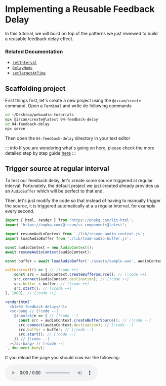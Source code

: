 <script setup>
import { withBase } from 'vitepress'
</script>

# Implementing a Reusable Feedback Delay

In this tutorial, we will build on top of the patterns we just reviewed to build a reusable feedback delay effect.

### Related Documentation

- [`setInterval`](https://developer.mozilla.org/docs/Web/API/setInterval)
- [`DelayNode`](https://developer.mozilla.org/docs/Web/API/DelayNode)
- [`setTargetAtTime`](https://developer.mozilla.org/docs/Web/API/AudioParam/setTargetAtTime) 

## Scaffolding project

First things first, let's create a new project using the `@ircam/create` command. Open a `Terminal` and write de following commands

```sh
cd ~/Desktop/webaudio-tutorials
npx @ircam/create@latest 04-feedback-delay
cd 04-feedback-delay
npx serve
```

Then open the `04-feedback-delay` directory in your text editor

::: info
If you are wondering what's going on here, please check the more detailed step by step guide [here](./amplitude-modulation-synthesis.html#scaffold-the-project-automatically)
:::

## Trigger source at regular interval

To test our feedback delay, let's create some source triggered at regular interval. Fortunately, the default project we just created already provides us an `AudioBuffer` which will be perfect to that end.

Then, let's just modify the code so that instead of having to manually trigger the source, it is triggered automatically at a a regular interval, for example every second.

```js
import { html, render } from 'https://unpkg.com/lit-html';
import 'https://unpkg.com/@ircam/sc-components@latest';

import resumeAudioContext from './lib/resume-audio-context.js';
import loadAudioBuffer from './lib/load-audio-buffer.js';

const audioContext = new AudioContext();
await resumeAudioContext(audioContext);

const buffer = await loadAudioBuffer('./assets/sample.wav', audioContext.sampleRate);

setInterval(() => { // [!code ++]
    const src = audioContext.createBufferSource(); // [!code ++]
    src.connect(audioContext.destination); // [!code ++]
    src.buffer = buffer; // [!code ++]
    src.start(); // [!code ++]
}, 1000); // [!code ++]

render(html`
  <h1>04-feedback-delay</h1>
  <sc-bang // [!code --]
    @input=${e => { // [!code --]
      const src = audioContext.createBufferSource(); // [!code --]
      src.connect(audioContext.destination); // [!code --]
      src.buffer = buffer; // [!code --]
      src.start(); // [!code --]
    }} // [!code --]
  ></sc-bang> // [!code --]
`, document.body);
```

If you reload the page you should now ear the following:

<audio controls loop :src="withBase('/static-assets/feedback-delay-trigger.m4a')" />

## Create a module for the FeedbackDelay class

To implement our `FeedbackDelay`, we will create a new module that we will import into our `main.js` file. Create a new file called `FeedbackDelay.js` inside the `lib` directory:

```md {4}
04-feedback-delay
├── assets              
├── lib                 
│   ├── FeedbackDelay.js
│   ├── load-audio-buffer.js
│   └── resume-audio-context.js
├── index.html
├── main.js
├── README.md
└── styles.css
``` 

And write the basic structure of the class and export it as default export:

```js
// ./lib/FeedbackDelay.js
class FeedbackDelay {
  constructor() {
    console.log('FeedbackDelay created!');
  }
}

export default FeedbackDelay;
```

Then, let's import our newly created `FeedbackDelay` class into the `main.js` file and create a new instance to check that everything works as expected:

```js {4,10}
// main.js
import resumeAudioContext from './lib/resume-audio-context.js';
import loadAudioBuffer from './lib/load-audio-buffer.js';
import FeedbackDelay from './lib/FeedbackDelay.js';

const audioContext = new AudioContext();
await resumeAudioContext(audioContext);

const buffer = await loadAudioBuffer('./assets/sample.wav', audioContext.sampleRate);
const delay = new FeedbackDelay();
```

If you reload the page, you should see the log appear from the `FeedbackDelay` constructor in the console:

![instance-created](../assets/feedback-delay/instance-created.png)

Before going into the implementation of the actual audio graph of the delay, we can already see an issue with our code. Our feedback delay will very probably have to create some nodes to process the audio stream, but our `AudioContext` only lives in the `main.js` "context".

Let's just fix that by passing our resumed `AudioContext` to the `FeedbackDelay` when we instantiate it. And while we are here, let's pass it also an object as second argument that will allow us to configure it later:

```js
// main.js
const delay = new FeedbackDelay(); // [!code --]
const delay = new FeedbackDelay(audioContext, {}); // [!code ++]
```

```js
// ./lib/FeedbackDelay.js
class FeedbackDelay {
  constructor() //[!code --]
  constructor(audioContext, options = {}) //[!code ++]
  { 
    console.log('FeedbackDelay created!'); // [!code --]
    // store the audioContext instance inside the FeedbackDelay instance // [!code ++]
    this.audioContext = audioContext; // [!code ++]
    // prepare logic for handling configuration options // [!code ++]
    this.options = Object.assign({}, options); // [!code ++]
  }
}
```

## Connecting to the audio graph

So far so good, we have our `FeedbackDelay` instance created, but it is not yet inserted into our audio graph. Indeed, for now our `AudioBufferSourceNode` is directly connected to the `destination`, while we would like to connect it to our delay, which itself should be connected to the destination, such as:

![graph-outer](../assets/feedback-delay/graph-outer.png)

As our `FeedbackDelay` is not a full featured native `AudioNode`, let's consider it will expose two `AudioNode` attributes, which we will be called `input` and `output`, to which native `AudioNode` can connect, or on which they can be connected.

So, let's start by modifying our `main.js` file to insert our feedback delay between the source and the destination:

```js
const buffer = await loadAudioBuffer('./assets/sample.wav', audioContext.sampleRate);
const delay = new FeedbackDelay(audioContext, {});
delay.output.connect(audioContext.destination); // [!code ++]

setInterval(() => {
    const src = audioContext.createBufferSource();
    src.connect(audioContext.destination); // [!code --]
    src.connect(delay.input); // [!code ++]
    src.buffer = buffer;
    src.start();
}, 1000);
```

Of course if you try to reload now, you will run into the following error

```
Uncaught TypeError: Cannot read properties of undefined (reading 'connect')
```

Indeed, the line:

```js
// main.js
delay.output.connect(audioContext.destination);
```` 

tries to call some `connect` method on something that is not defined into our `FeedbackDelay` class. So let's fix this issue, by creating the `input` and `output` nodes of our `FeedbackDelay`:

```js {}
// ./lib/FeedbackDelay.js
class FeedbackDelay {
  constructor(audioContext, options = {}) {
    // store the audioContext instance inside the FeedbackDelay instance
    this.audioContext = audioContext;
    // prepare logic for handling configuration options
    this.options = Object.assign({}, options);

    this.input = this.audioContext.createGain(); // [!code ++]
    this.output = this.audioContext.createGain(); // [!code ++]
  }
}
```

OK, now that our `FeedbackDelay` expose an `input` and an `output` attribute, which are both `AudioNode`, the code should not complain anymore. Then, if you reload your page, you should see that all errors disappeared. 

But all sound as well... This is because inside our `FeedbackDelay` class the `input` and `output` are not connected together. Let's fix that with implementing our feedback delay for good.

## Implement the internal audio graph

The internal graph of our `FeedbackDelay` will look like the following, with direct connection between the input and output to propagate the direct signal, and branch containing the delay itself with its feedback loop.

![graph-inner](../assets/feedback-delay/graph-inner.png)

Let's thus implement this graph into our `FeedbackDelay` class:

```js {8-10,13-36}
// ./lib/FeedbackDelay.js
class FeedbackDelay {
  constructor(audioContext, options = {}) {
    // store the audioContext instance inside the FeedbackDelay instance
    this.audioContext = audioContext;
    // define default parameter values that can be overriden with options
    this.options = Object.assign({
      preGain: 0.7,
      delayTime: 0.2,
      feedback: 0.8,
    }, options);

    /* Setup audio nodes */
    // input / ouput node
    this.input = this.audioContext.createGain();
    this.output = this.audioContext.createGain();
    // feedback loop nodes
    this.preGain = this.audioContext.createGain();
    this.preGain.gain.value = this.options.preGain;
    
    this.delay = this.audioContext.createDelay(1); // "1" is the maximum delay time
    this.delay.delayTime.value = this.options.delayTime;

    this.feedback = this.audioContext.createGain();
    this.feedback.gain.value = this.options.feedback;

    /* Setup connections */
    // direct signal
    this.input.connect(this.output);
    // direct delay line
    this.input.connect(this.preGain);
    this.preGain.connect(this.delay);
    this.delay.connect(this.output);
    // feedback loop
    this.delay.connect(this.feedback);
    this.feedback.connect(this.delay);
  }
}

export default FeedbackDelay;
```

Tada! I you reload now, you will be able to ear the feedback delay line in action:

<audio controls loop :src="withBase('/static-assets/feedback-delay-full.m4a')" />

::: info
You can hear that the overlap between the delay line and a new triggering of a source is not very clean, while it should be as we trigger a new sound every 1 sec and our `delayTime` is 0.2 sec. This is due to how we trigger our source. Indeed using `setInterval` as we did in first step is generally not a good idea in audio applications as this timer is not precise enough. In the next tutorials we will learn how to overcome such timing issues.
:::

## User interface

Before concluding this tutorial, let's add some graphical user interface (GUI) to control our feedback delay parameters. First, we will define new methods in our `FeedbackDelay` class to hide the internals from the main code:

```js {7-23}
// ./lib/FeedbackDelay.js
class FeedbackDelay {
  constructor(audioContext, options = {}) {
    // ...
  }

  setPreGain(value) {
    const timeConstant = 0.01;
    const currentTime = this.audioContext.currentTime;
    this.preGain.gain.setTargetAtTime(value, currentTime, timeConstant);
  }

  setFeedback(value) {
    const timeConstant = 0.01;
    const currentTime = this.audioContext.currentTime;
    this.feedback.gain.setTargetAtTime(value, currentTime, timeConstant);
  }

  setDelayTime(value) {
    const timeConstant = 0.01;
    const currentTime = this.audioContext.currentTime;
    this.delay.delayTime.setTargetAtTime(value, currentTime, timeConstant);
  }
}
```

::: tip
As you can see, this time we used the [`setTargetAtTime`](https://developer.mozilla.org/en-US/docs/Web/API/AudioParam/setTargetAtTime) automation method of the `AudioParam` we want to update. Indeed, using this automation method, instead of `param.value = newValue` as we did until now, will protect us from discontinuities in the computation of the audio signal, preventing all sorts of click and pops.
::: 

Now that everything is ready in our `FeedbackDelay` class, let's just create our user interface:

```js {4-24}
// main.js
render(html`
  <h1>04-feedback-delay</h1>
  <div>
    <sc-text>preGain</sc-text>
    <sc-slider
      value=${delay.options.preGain}
      @input=${e => delay.setPreGain(e.detail.value)}
    ></sc-slider>
  </div>
  <div>
    <sc-text>feedback</sc-text>
    <sc-slider
      value=${delay.options.feedback}
      @input=${e => delay.setFeedback(e.detail.value)}
    ></sc-slider>
  </div>
  <div>
    <sc-text>delayTime</sc-text>
    <sc-slider
      value=${delay.options.delayTime}
      @input=${e => delay.setDelayTime(e.detail.value)}
    ></sc-slider>
  </div>
`, document.body);
```

And done! If you reload your page, you should now see the interface and should be able to play with the parameters of your feedback delay:

![gui](../assets/feedback-delay/gui.png)

## Conclusion

In this tutorial, you have created an abstract and reusable audio effect using JavaScript classes and modules. With such pattern, you can envision reusing this effect in another project very easily by just copy / paste the file and importing it, or even start creating your own library of audio effects!

In the next tutorials, we will focus on how to fix the issue we have seen with inaccuracy of the `setInterval` during this tutorial. Properly understand this timing issue and how to fix them is a key element to build more advanced synthesis methods and audio applications.





